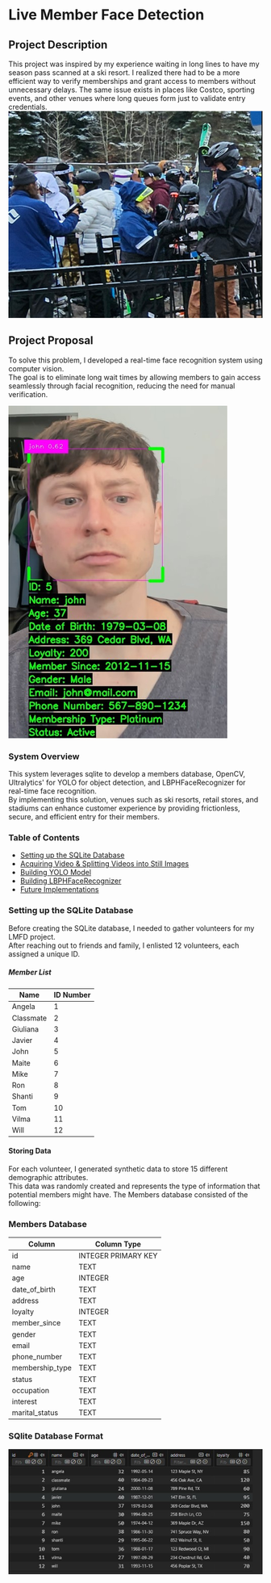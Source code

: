 # Live Member Face Detection
## Project Description
This project was inspired by my experience waiting in long lines to have my season pass scanned at a ski resort. I realized there had to be a more efficient way to verify memberships and grant access to members without unnecessary delays. The same issue exists in places like Costco, sporting events, and other venues where long queues form just to validate entry credentials.
![Snow Example](images/snow_ex.jpg)

## Project Proposal
To solve this problem, I developed a real-time face recognition system using computer vision. <br>
The goal is to eliminate long wait times by allowing members to gain access seamlessly through facial recognition, reducing the need for manual verification. <br>

![john Example](images/john_scan.jpg)

### System Overview
This system leverages sqlite to develop a members database, OpenCV, Ultralytics' for YOLO for object detection, and LBPHFaceRecognizer for real-time face recognition.<br>
By implementing this solution, venues such as ski resorts, retail stores, and stadiums can enhance customer experience by providing frictionless, secure, and efficient entry for their members.
### Table of Contents  
- [Setting up the SQLite Database](#setting-up-the-sqlite-database)  
- [Acquiring Video & Splitting Videos into Still Images](#acquiring-video--splitting-videos-into-still-images)  
- [Building YOLO Model](#building-yolo-model)  
- [Building LBPHFaceRecognizer](#building-lbphfacerecognizer)  
- [Future Implementations](#future-implementations)  
### Setting up the SQLite Database
Before creating the SQLite database, I needed to gather volunteers for my LMFD project.<br>
After reaching out to friends and family, I enlisted 12 volunteers, each assigned a unique ID.
##### Member List  

| Name      | ID Number |
|-----------|----------|
| Angela    | 1        |
| Classmate | 2        |
| Giuliana  | 3        |
| Javier    | 4        |
| John      | 5        |
| Maite     | 6        |
| Mike      | 7        |
| Ron       | 8        |
| Shanti    | 9        |
| Tom       | 10       |
| Vilma     | 11       |
| Will      | 12       |
#### Storing Data
For each volunteer, I generated synthetic data to store 15 different demographic attributes. <br> This data was randomly created and represents the type of information that potential members might have.
The Members database consisted of the following:
### Members Database

| Column           | Column Type         |
|------------------|---------------------|
| id               | INTEGER PRIMARY KEY |
| name             | TEXT                |
| age              | INTEGER             |
| date_of_birth    | TEXT                |
| address          | TEXT                |
| loyalty          | INTEGER             |
| member_since     | TEXT                |
| gender           | TEXT                |
| email            | TEXT                |
| phone_number     | TEXT                |
| membership_type  | TEXT                |
| status           | TEXT                |
| occupation       | TEXT                |
| interest         | TEXT                |
| marital_status   | TEXT                |
### SQlite Database Format
![ds](images/ds_example.jpg)
